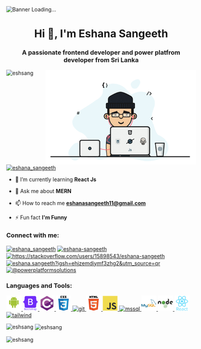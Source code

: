 <img src="https://www.digitalsolutionservices.com/img/services/web%20development.gif" alt="Banner Loading...">
<h1 align="center">Hi 👋, I'm Eshana Sangeeth</h1>
<h3 align="center">A passionate frontend developer and power platfrom developer from Sri Lanka</h3>
<img src = "Git Profile.gif" width = "400" alt = "Coding" align = "right">

<p align="left"> <img src="https://komarev.com/ghpvc/?username=eshsang&label=Profile%20views&color=0e75b6&style=flat" alt="eshsang" /> </p>

<p align="left"> <a href="https://twitter.com/eshana_sangeeth" target="blank"><img src="https://img.shields.io/twitter/follow/eshana_sangeeth?logo=twitter&style=for-the-badge" alt="eshana_sangeeth" /></a> </p>

- 🌱 I’m currently learning **React Js**

- 💬 Ask me about **MERN**

- 📫 How to reach me **eshanasangeeth11@gmail.com**

- ⚡ Fun fact **I'm Funny**

<h3 align="left">Connect with me:</h3>
<p align="left">
<a href="https://twitter.com/eshana_sangeeth" target="blank"><img align="center" src="https://raw.githubusercontent.com/rahuldkjain/github-profile-readme-generator/master/src/images/icons/Social/twitter.svg" alt="eshana_sangeeth" height="30" width="40" /></a>
<a href="https://linkedin.com/in/eshana-sangeeth" target="blank"><img align="center" src="https://raw.githubusercontent.com/rahuldkjain/github-profile-readme-generator/master/src/images/icons/Social/linked-in-alt.svg" alt="eshana-sangeeth" height="30" width="40" /></a>
<a href="https://stackoverflow.com/users/https://stackoverflow.com/users/15898543/eshana-sangeeth" target="blank"><img align="center" src="https://raw.githubusercontent.com/rahuldkjain/github-profile-readme-generator/master/src/images/icons/Social/stack-overflow.svg" alt="https://stackoverflow.com/users/15898543/eshana-sangeeth" height="30" width="40" /></a>
<a href="https://instagram.com/eshana.sangeeth?igsh=ehjzemdiymf3zhg2&utm_source=qr" target="blank"><img align="center" src="https://raw.githubusercontent.com/rahuldkjain/github-profile-readme-generator/master/src/images/icons/Social/instagram.svg" alt="eshana.sangeeth?igsh=ehjzemdiymf3zhg2&utm_source=qr" height="30" width="40" /></a>
<a href="https://www.youtube.com/c/@powerplatformsolutions" target="blank"><img align="center" src="https://raw.githubusercontent.com/rahuldkjain/github-profile-readme-generator/master/src/images/icons/Social/youtube.svg" alt="@powerplatformsolutions" height="30" width="40" /></a>
</p>

<h3 align="left">Languages and Tools:</h3>
<p align="left"> <a href="https://developer.android.com" target="_blank" rel="noreferrer"> <img src="https://raw.githubusercontent.com/devicons/devicon/master/icons/android/android-original-wordmark.svg" alt="android" width="40" height="40"/> </a> <a href="https://getbootstrap.com" target="_blank" rel="noreferrer"> <img src="https://raw.githubusercontent.com/devicons/devicon/master/icons/bootstrap/bootstrap-plain-wordmark.svg" alt="bootstrap" width="40" height="40"/> </a> <a href="https://www.w3schools.com/cs/" target="_blank" rel="noreferrer"> <img src="https://raw.githubusercontent.com/devicons/devicon/master/icons/csharp/csharp-original.svg" alt="csharp" width="40" height="40"/> </a> <a href="https://www.w3schools.com/css/" target="_blank" rel="noreferrer"> <img src="https://raw.githubusercontent.com/devicons/devicon/master/icons/css3/css3-original-wordmark.svg" alt="css3" width="40" height="40"/> </a> <a href="https://git-scm.com/" target="_blank" rel="noreferrer"> <img src="https://www.vectorlogo.zone/logos/git-scm/git-scm-icon.svg" alt="git" width="40" height="40"/> </a> <a href="https://www.w3.org/html/" target="_blank" rel="noreferrer"> <img src="https://raw.githubusercontent.com/devicons/devicon/master/icons/html5/html5-original-wordmark.svg" alt="html5" width="40" height="40"/> </a> <a href="https://developer.mozilla.org/en-US/docs/Web/JavaScript" target="_blank" rel="noreferrer"> <img src="https://raw.githubusercontent.com/devicons/devicon/master/icons/javascript/javascript-original.svg" alt="javascript" width="40" height="40"/> </a> <a href="https://www.microsoft.com/en-us/sql-server" target="_blank" rel="noreferrer"> <img src="https://www.svgrepo.com/show/303229/microsoft-sql-server-logo.svg" alt="mssql" width="40" height="40"/> </a> <a href="https://www.mysql.com/" target="_blank" rel="noreferrer"> <img src="https://raw.githubusercontent.com/devicons/devicon/master/icons/mysql/mysql-original-wordmark.svg" alt="mysql" width="40" height="40"/> </a> <a href="https://nodejs.org" target="_blank" rel="noreferrer"> <img src="https://raw.githubusercontent.com/devicons/devicon/master/icons/nodejs/nodejs-original-wordmark.svg" alt="nodejs" width="40" height="40"/> </a> <a href="https://reactjs.org/" target="_blank" rel="noreferrer"> <img src="https://raw.githubusercontent.com/devicons/devicon/master/icons/react/react-original-wordmark.svg" alt="react" width="40" height="40"/> </a> <a href="https://tailwindcss.com/" target="_blank" rel="noreferrer"> <img src="https://www.vectorlogo.zone/logos/tailwindcss/tailwindcss-icon.svg" alt="tailwind" width="40" height="40"/> </a> </p>

<p><img align="left" src="https://github-readme-stats.vercel.app/api/top-langs?username=eshsang&show_icons=true&locale=en&layout=compact" alt="eshsang" /></p>

<p>&nbsp;<img align="center" src="https://github-readme-stats.vercel.app/api?username=eshsang&show_icons=true&locale=en" alt="eshsang" /></p>

<p><img align="center" src="https://github-readme-streak-stats.herokuapp.com/?user=eshsang&" alt="eshsang" /></p>

